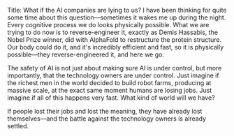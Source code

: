 Title: What if the AI companies are lying to us?
I have been thinking for quite some time about this question—sometimes it wakes me up during the night. Every cognitive process we do looks physically possible. What we are trying to do now is to reverse-engineer it, exactly as Demis Hassabis, the Nobel Prize winner, did with AlphaFold to restructure the protein structure. Our body could do it, and it's incredibly efficient and fast, so it is physically possible—they reverse-engineered it, and here we go.

The safety of AI is not just about making sure AI is under control, but more importantly, that the technology owners are under control. Just imagine if the richest men in the world decided to build robot farms, producing at massive scale, at the exact same moment humans are losing jobs. Just imagine if all of this happens very fast. What kind of world will we have?

If people lost their jobs and lost the meaning, they have already lost themselves—and the battle against the technology owners is already settled.